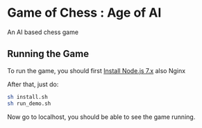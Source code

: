 Game of Chess : Age of AI
============================
An AI based chess game


## Running the Game
To run the game, you should first [Install Node.js 7.x](https://nodejs.org/en/)
also Nginx

After that, just do:

```sh
sh install.sh
sh run_demo.sh
```
Now go to localhost, you should be able to see the game running.
